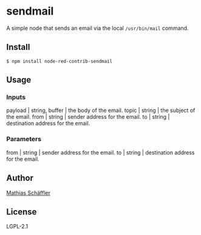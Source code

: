 # sendmail

A simple node that sends an email via the local `/usr/bin/mail` command.

## Install

```
$ npm install node-red-contrib-sendmail
```

## Usage

### Inputs

payload | string, buffer | the body of the email.
topic | string | the subject of the email.
from | string | sender address for the email.
to | string | destination address for the email.

### Parameters

from | string | sender address for the email.
to | string | destination address for the email. 

## Author

[Mathias Schäffler](https://github.com/m-schaeffler)

## License

LGPL-2.1
